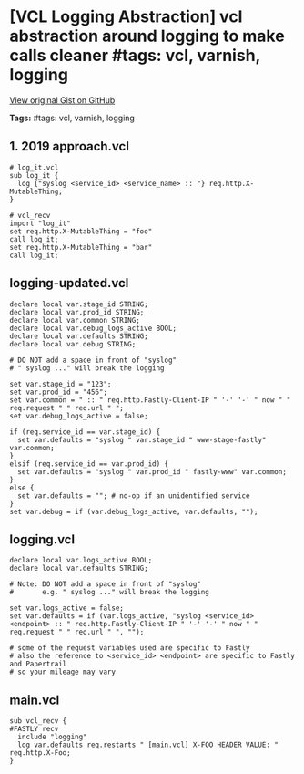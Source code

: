 # [VCL Logging Abstraction] vcl abstraction around logging to make calls cleaner #tags: vcl, varnish, logging

[View original Gist on GitHub](https://gist.github.com/Integralist/ecb0890a7ea36d0010bf1cc47306d13f)

**Tags:** #tags: vcl, varnish, logging

## 1. 2019 approach.vcl

```vcl
# log_it.vcl
sub log_it {
  log {"syslog <service_id> <service_name> :: "} req.http.X-MutableThing;
}

# vcl_recv
import "log_it"
set req.http.X-MutableThing = "foo"
call log_it;
set req.http.X-MutableThing = "bar"
call log_it;
```

## logging-updated.vcl

```vcl
declare local var.stage_id STRING;
declare local var.prod_id STRING;
declare local var.common STRING;
declare local var.debug_logs_active BOOL;
declare local var.defaults STRING;
declare local var.debug STRING;

# DO NOT add a space in front of "syslog"
# " syslog ..." will break the logging

set var.stage_id = "123";
set var.prod_id = "456";
set var.common = " :: " req.http.Fastly-Client-IP " '-' '-' " now " " req.request " " req.url " ";
set var.debug_logs_active = false;

if (req.service_id == var.stage_id) {
  set var.defaults = "syslog " var.stage_id " www-stage-fastly" var.common;
}
elsif (req.service_id == var.prod_id) {
  set var.defaults = "syslog " var.prod_id " fastly-www" var.common;
}
else {
  set var.defaults = ""; # no-op if an unidentified service
}
set var.debug = if (var.debug_logs_active, var.defaults, "");
```

## logging.vcl

```vcl
declare local var.logs_active BOOL;
declare local var.defaults STRING;

# Note: DO NOT add a space in front of "syslog"
#       e.g. " syslog ..." will break the logging

set var.logs_active = false;
set var.defaults = if (var.logs_active, "syslog <service_id> <endpoint> :: " req.http.Fastly-Client-IP " '-' '-' " now " " req.request " " req.url " ", "");

# some of the request variables used are specific to Fastly
# also the reference to <service_id> <endpoint> are specific to Fastly and Papertrail
# so your mileage may vary
```

## main.vcl

```vcl
sub vcl_recv {
#FASTLY recv
  include "logging"
  log var.defaults req.restarts " [main.vcl] X-FOO HEADER VALUE: " req.http.X-Foo;
}
```

